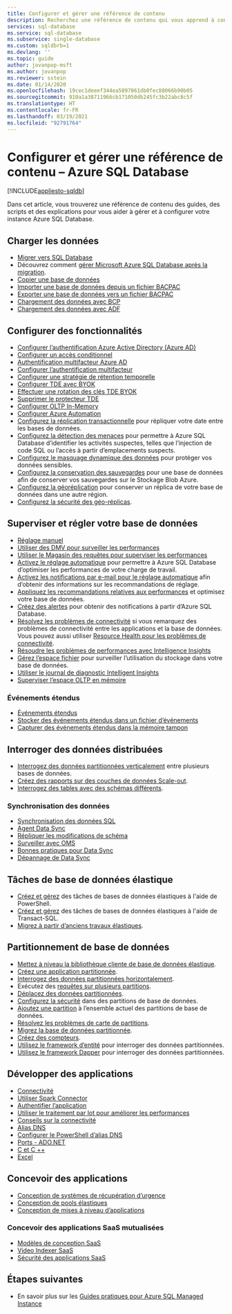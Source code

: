 ```yaml
---
title: Configurer et gérer une référence de contenu
description: Recherchez une référence de contenu qui vous apprend à configurer et à gérer Azure SQL Database.
services: sql-database
ms.service: sql-database
ms.subservice: single-database
ms.custom: sqldbrb=1
ms.devlang: ''
ms.topic: guide
author: jovanpop-msft
ms.author: jovanpop
ms.reviewer: sstein
ms.date: 01/14/2020
ms.openlocfilehash: 19cec1deeef344ea5897061db0fec88066b90b05
ms.sourcegitcommit: 910a1a38711966cb171050db245fc3b22abc8c5f
ms.translationtype: HT
ms.contentlocale: fr-FR
ms.lasthandoff: 03/19/2021
ms.locfileid: "92791764"
---
```

# <a name="configure-and-manage-content-reference---azure-sql-database"></a>Configurer et gérer une référence de contenu – Azure SQL Database
[!INCLUDE[appliesto-sqldb](../includes/appliesto-sqldb.md)]

Dans cet article, vous trouverez une référence de contenu des guides, des scripts et des explications pour vous aider à gérer et à configurer votre instance Azure SQL Database. 

## <a name="load-data"></a>Charger les données

- [Migrer vers SQL Database](migrate-to-database-from-sql-server.md)
- Découvrez comment [gérer Microsoft Azure SQL Database après la migration](manage-data-after-migrating-to-database.md).
- [Copier une base de données](database-copy.md)
- [Importer une base de données depuis un fichier BACPAC](database-import.md)
- [Exporter une base de données vers un fichier BACPAC](database-export.md)
- [Chargement des données avec BCP](../load-from-csv-with-bcp.md)
- [Chargement des données avec ADF](../../data-factory/connector-azure-sql-database.md?toc=/azure/sql-database/toc.json)

## <a name="configure-features"></a>Configurer des fonctionnalités

- [Configurer l’authentification Azure Active Directory (Azure AD)](authentication-aad-configure.md)
- [Configurer un accès conditionnel](conditional-access-configure.md)
- [Authentification multifacteur Azure AD](authentication-mfa-ssms-overview.md)
- [Configurer l’authentification multifacteur](authentication-mfa-ssms-configure.md)
- [Configurer une stratégie de rétention temporelle](temporal-tables-retention-policy.md)
- [Configurer TDE avec BYOK](transparent-data-encryption-byok-configure.md)
- [Effectuer une rotation des clés TDE BYOK](transparent-data-encryption-byok-key-rotation.md)
- [Supprimer le protecteur TDE](transparent-data-encryption-byok-remove-tde-protector.md)
- [Configurer OLTP In-Memory](../in-memory-oltp-configure.md)
- [Configurer Azure Automation](automation-manage.md)
- [Configurez la réplication transactionnelle](replication-to-sql-database.md) pour répliquer votre date entre les bases de données.
- [Configurez la détection des menaces](threat-detection-configure.md) pour permettre à Azure SQL Database d’identifier les activités suspectes, telles que l’injection de code SQL ou l’accès à partir d’emplacements suspects.
- [Configurez le masquage dynamique des données](dynamic-data-masking-configure-portal.md) pour protéger vos données sensibles.
- [Configurez la conservation des sauvegardes](long-term-backup-retention-configure.md) pour une base de données afin de conserver vos sauvegardes sur le Stockage Blob Azure. 
- [Configurez la géoréplication](active-geo-replication-overview.md) pour conserver un réplica de votre base de données dans une autre région.
- [Configurez la sécurité des géo-réplicas](active-geo-replication-security-configure.md).

## <a name="monitor-and-tune-your-database"></a>Superviser et régler votre base de données

- [Réglage manuel](performance-guidance.md)
- [Utiliser des DMV pour surveiller les performances](monitoring-with-dmvs.md)
- [Utiliser le Magasin des requêtes pour superviser les performances](/sql/relational-databases/performance/best-practice-with-the-query-store#Insight)
- [Activez le réglage automatique](automatic-tuning-enable.md) pour permettre à Azure SQL Database d’optimiser les performances de votre charge de travail.
- [Activez les notifications par e-mail pour le réglage automatique](automatic-tuning-email-notifications-configure.md) afin d’obtenir des informations sur les recommandations de réglage.
- [Appliquez les recommandations relatives aux performances](database-advisor-find-recommendations-portal.md) et optimisez votre base de données.
- [Créez des alertes](alerts-insights-configure-portal.md) pour obtenir des notifications à partir d’Azure SQL Database.
- [Résolvez les problèmes de connectivité](troubleshoot-common-errors-issues.md) si vous remarquez des problèmes de connectivité entre les applications et la base de données. Vous pouvez aussi utiliser [Resource Health pour les problèmes de connectivité](resource-health-to-troubleshoot-connectivity.md).
- [Résoudre les problèmes de performances avec Intelligence Insights](intelligent-insights-troubleshoot-performance.md)
- [Gérez l’espace fichier](file-space-manage.md) pour surveiller l’utilisation du stockage dans votre base de données.
- [Utiliser le journal de diagnostic Intelligent Insights](intelligent-insights-use-diagnostics-log.md)
- [Superviser l’espace OLTP en mémoire](../in-memory-oltp-monitor-space.md)

### <a name="extended-events"></a>Événements étendus

- [Événements étendus](xevent-db-diff-from-svr.md)
- [Stocker des événements étendus dans un fichier d’événements](xevent-code-event-file.md)
- [Capturer des événements étendus dans la mémoire tampon](xevent-code-ring-buffer.md)

## <a name="query-distributed-data"></a>Interroger des données distribuées

- [Interrogez des données partitionnées verticalement](elastic-query-getting-started-vertical.md) entre plusieurs bases de données.
- [Créez des rapports sur des couches de données Scale-out](elastic-query-horizontal-partitioning.md).
- [Interrogez des tables avec des schémas différents](elastic-query-vertical-partitioning.md).

### <a name="data-sync"></a>Synchronisation des données

- [Synchronisation des données SQL](sql-data-sync-data-sql-server-sql-database.md)
- [Agent Data Sync](sql-data-sync-agent-overview.md)
- [Répliquer les modifications de schéma](sql-data-sync-update-sync-schema.md)
- [Surveiller avec OMS](./monitor-tune-overview.md)
- [Bonnes pratiques pour Data Sync](sql-data-sync-best-practices.md)
- [Dépannage de Data Sync](sql-data-sync-troubleshoot.md)

## <a name="elastic-database-jobs"></a>Tâches de base de données élastique

- [Créez et gérez](elastic-jobs-powershell-create.md) des tâches de bases de données élastiques à l'aide de PowerShell.
- [Créez et gérez](elastic-jobs-tsql-create-manage.md) des tâches de bases de données élastiques à l'aide de Transact-SQL.
- [Migrez à partir d’anciens travaux élastiques](elastic-jobs-migrate.md).

## <a name="database-sharding"></a>Partitionnement de base de données

- [Mettez à niveau la bibliothèque cliente de base de données élastique](elastic-scale-upgrade-client-library.md).
- [Créez une application partitionnée](elastic-scale-get-started.md).
- [Interrogez des données partitionnées horizontalement](elastic-query-getting-started.md).
- Exécutez des [requêtes sur plusieurs partitions](elastic-scale-multishard-querying.md).
- [Déplacez des données partitionnées](elastic-scale-configure-deploy-split-and-merge.md).
- [Configurez la sécurité](elastic-scale-split-merge-security-configuration.md) dans des partitions de base de données.
- [Ajoutez une partition](elastic-scale-add-a-shard.md) à l’ensemble actuel des partitions de base de données.
- [Résolvez les problèmes de carte de partitions](elastic-database-recovery-manager.md).
- [Migrez la base de données partitionnée](elastic-convert-to-use-elastic-tools.md).
- [Créez des compteurs](elastic-database-perf-counters.md).
- [Utilisez le framework d’entité](elastic-scale-use-entity-framework-applications-visual-studio.md) pour interroger des données partitionnées.
- [Utilisez le framework Dapper](elastic-scale-working-with-dapper.md) pour interroger des données partitionnées.

## <a name="develop-applications"></a>Développer des applications

- [Connectivité](connect-query-content-reference-guide.md#libraries)
- [Utiliser Spark Connector](spark-connector.md)
- [Authentifier l’application](application-authentication-get-client-id-keys.md)
- [Utiliser le traitement par lot pour améliorer les performances](../performance-improve-use-batching.md)
- [Conseils sur la connectivité](troubleshoot-common-connectivity-issues.md)
- [Alias DNS](dns-alias-overview.md)
- [Configurer le PowerShell d’alias DNS](dns-alias-powershell-create.md)
- [Ports - ADO.NET](adonet-v12-develop-direct-route-ports.md)
- [C et C ++](develop-cplusplus-simple.md)
- [Excel](connect-excel.md)

## <a name="design-applications"></a>Concevoir des applications

- [Conception de systèmes de récupération d’urgence](designing-cloud-solutions-for-disaster-recovery.md)
- [Conception de pools élastiques](disaster-recovery-strategies-for-applications-with-elastic-pool.md)
- [Conception de mises à niveau d’applications](manage-application-rolling-upgrade.md)

### <a name="design-multi-tenant-software-as-a-service-saas-applications"></a>Concevoir des applications SaaS mutualisées

- [Modèles de conception SaaS](saas-tenancy-app-design-patterns.md)
- [Video Indexer SaaS](saas-tenancy-video-index-wingtip-brk3120-20171011.md)
- [Sécurité des applications SaaS](saas-tenancy-elastic-tools-multi-tenant-row-level-security.md)

## <a name="next-steps"></a>Étapes suivantes

- En savoir plus sur les [Guides pratiques pour Azure SQL Managed Instance](../managed-instance/how-to-content-reference-guide.md)